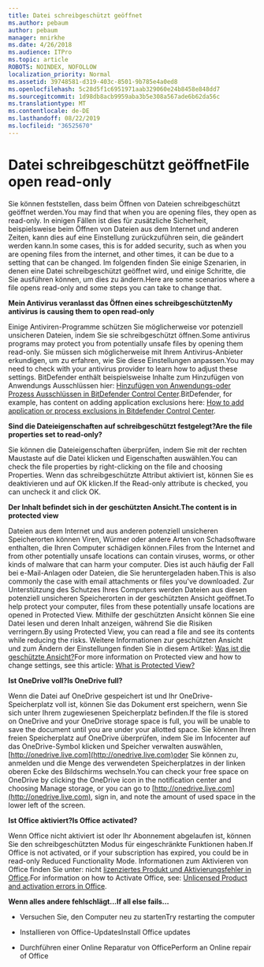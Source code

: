 ```yaml
---
title: Datei schreibgeschützt geöffnet
ms.author: pebaum
author: pebaum
manager: mnirkhe
ms.date: 4/26/2018
ms.audience: ITPro
ms.topic: article
ROBOTS: NOINDEX, NOFOLLOW
localization_priority: Normal
ms.assetid: 39748581-d319-403c-8501-9b785e4a0ed8
ms.openlocfilehash: 5c28d5f1c6951971aab329060e24b8458e848dd7
ms.sourcegitcommit: 1d98db8acb9959aba3b5e308a567ade6b62da56c
ms.translationtype: MT
ms.contentlocale: de-DE
ms.lasthandoff: 08/22/2019
ms.locfileid: "36525670"
---
```

# <a name="file-open-read-only"></a><span data-ttu-id="cbdc8-102">Datei schreibgeschützt geöffnet</span><span class="sxs-lookup"><span data-stu-id="cbdc8-102">File open read-only</span></span>

<span data-ttu-id="cbdc8-103">Sie können feststellen, dass beim Öffnen von Dateien schreibgeschützt geöffnet werden.</span><span class="sxs-lookup"><span data-stu-id="cbdc8-103">You may find that when you are opening files, they open as read-only.</span></span> <span data-ttu-id="cbdc8-104">In einigen Fällen ist dies für zusätzliche Sicherheit, beispielsweise beim Öffnen von Dateien aus dem Internet und anderen Zeiten, kann dies auf eine Einstellung zurückzuführen sein, die geändert werden kann.</span><span class="sxs-lookup"><span data-stu-id="cbdc8-104">In some cases, this is for added security, such as when you are opening files from the internet, and other times, it can be due to a setting that can be changed.</span></span> <span data-ttu-id="cbdc8-105">Im folgenden finden Sie einige Szenarien, in denen eine Datei schreibgeschützt geöffnet wird, und einige Schritte, die Sie ausführen können, um dies zu ändern.</span><span class="sxs-lookup"><span data-stu-id="cbdc8-105">Here are some scenarios where a file opens read-only and some steps you can take to change that.</span></span>
  
 <span data-ttu-id="cbdc8-106">**Mein Antivirus veranlasst das Öffnen eines schreibgeschützten**</span><span class="sxs-lookup"><span data-stu-id="cbdc8-106">**My antivirus is causing them to open read-only**</span></span>
  
<span data-ttu-id="cbdc8-107">Einige Antiviren-Programme schützen Sie möglicherweise vor potenziell unsicheren Dateien, indem Sie sie schreibgeschützt öffnen.</span><span class="sxs-lookup"><span data-stu-id="cbdc8-107">Some antivirus programs may protect you from potentially unsafe files by opening them read-only.</span></span> <span data-ttu-id="cbdc8-108">Sie müssen sich möglicherweise mit Ihrem Antivirus-Anbieter erkundigen, um zu erfahren, wie Sie diese Einstellungen anpassen.</span><span class="sxs-lookup"><span data-stu-id="cbdc8-108">You may need to check with your antivirus provider to learn how to adjust these settings.</span></span> <span data-ttu-id="cbdc8-109">BitDefender enthält beispielsweise Inhalte zum Hinzufügen von Anwendungs Ausschlüssen hier: [Hinzufügen von Anwendungs-oder Prozess Ausschlüssen in BitDefender Control Center](https://www.bitdefender.com/support/how-to-add-application-or-process-exclusions-in-bitdefender-control-center-1119.mdl).</span><span class="sxs-lookup"><span data-stu-id="cbdc8-109">BitDefender, for example, has content on adding application exclusions here: [How to add application or process exclusions in Bitdefender Control Center](https://www.bitdefender.com/support/how-to-add-application-or-process-exclusions-in-bitdefender-control-center-1119.mdl).</span></span>
  
 <span data-ttu-id="cbdc8-110">**Sind die Dateieigenschaften auf schreibgeschützt festgelegt?**</span><span class="sxs-lookup"><span data-stu-id="cbdc8-110">**Are the file properties set to read-only?**</span></span>
  
<span data-ttu-id="cbdc8-111">Sie können die Dateieigenschaften überprüfen, indem Sie mit der rechten Maustaste auf die Datei klicken und Eigenschaften auswählen.</span><span class="sxs-lookup"><span data-stu-id="cbdc8-111">You can check the file properties by right-clicking on the file and choosing Properties.</span></span> <span data-ttu-id="cbdc8-112">Wenn das schreibgeschützte Attribut aktiviert ist, können Sie es deaktivieren und auf OK klicken.</span><span class="sxs-lookup"><span data-stu-id="cbdc8-112">If the Read-only attribute is checked, you can uncheck it and click OK.</span></span>
  
 <span data-ttu-id="cbdc8-113">**Der Inhalt befindet sich in der geschützten Ansicht.**</span><span class="sxs-lookup"><span data-stu-id="cbdc8-113">**The content is in protected view**</span></span>
  
<span data-ttu-id="cbdc8-114">Dateien aus dem Internet und aus anderen potenziell unsicheren Speicherorten können Viren, Würmer oder andere Arten von Schadsoftware enthalten, die Ihren Computer schädigen können.</span><span class="sxs-lookup"><span data-stu-id="cbdc8-114">Files from the Internet and from other potentially unsafe locations can contain viruses, worms, or other kinds of malware that can harm your computer.</span></span> <span data-ttu-id="cbdc8-115">Dies ist auch häufig der Fall bei e-Mail-Anlagen oder Dateien, die Sie heruntergeladen haben.</span><span class="sxs-lookup"><span data-stu-id="cbdc8-115">This is also commonly the case with email attachments or files you've downloaded.</span></span> <span data-ttu-id="cbdc8-116">Zur Unterstützung des Schutzes Ihres Computers werden Dateien aus diesen potenziell unsicheren Speicherorten in der geschützten Ansicht geöffnet.</span><span class="sxs-lookup"><span data-stu-id="cbdc8-116">To help protect your computer, files from these potentially unsafe locations are opened in Protected View.</span></span> <span data-ttu-id="cbdc8-117">Mithilfe der geschützten Ansicht können Sie eine Datei lesen und deren Inhalt anzeigen, während Sie die Risiken verringern.</span><span class="sxs-lookup"><span data-stu-id="cbdc8-117">By using Protected View, you can read a file and see its contents while reducing the risks.</span></span> <span data-ttu-id="cbdc8-118">Weitere Informationen zur geschützten Ansicht und zum Ändern der Einstellungen finden Sie in diesem Artikel: [Was ist die geschützte Ansicht?](https://support.office.com/article/d6f09ac7-e6b9-4495-8e43-2bbcdbcb6653)</span><span class="sxs-lookup"><span data-stu-id="cbdc8-118">For more information on Protected view and how to change settings, see this article: [What is Protected View?](https://support.office.com/article/d6f09ac7-e6b9-4495-8e43-2bbcdbcb6653)</span></span>
  
 <span data-ttu-id="cbdc8-119">**Ist OneDrive voll?**</span><span class="sxs-lookup"><span data-stu-id="cbdc8-119">**Is OneDrive full?**</span></span>
  
<span data-ttu-id="cbdc8-120">Wenn die Datei auf OneDrive gespeichert ist und Ihr OneDrive-Speicherplatz voll ist, können Sie das Dokument erst speichern, wenn Sie sich unter Ihrem zugewiesenen Speicherplatz befinden.</span><span class="sxs-lookup"><span data-stu-id="cbdc8-120">If the file is stored on OneDrive and your OneDrive storage space is full, you will be unable to save the document until you are under your allotted space.</span></span> <span data-ttu-id="cbdc8-121">Sie können Ihren freien Speicherplatz auf OneDrive überprüfen, indem Sie im Infocenter auf das OneDrive-Symbol klicken und Speicher verwalten auswählen, [http://onedrive.live.com](http://onedrive.live.com)oder Sie können zu, anmelden und die Menge des verwendeten Speicherplatzes in der linken oberen Ecke des Bildschirms wechseln.</span><span class="sxs-lookup"><span data-stu-id="cbdc8-121">You can check your free space on OneDrive by clicking the OneDrive icon in the notification center and choosing Manage storage, or you can go to [http://onedrive.live.com](http://onedrive.live.com), sign in, and note the amount of used space in the lower left of the screen.</span></span>
  
 <span data-ttu-id="cbdc8-122">**Ist Office aktiviert?**</span><span class="sxs-lookup"><span data-stu-id="cbdc8-122">**Is Office activated?**</span></span>
  
<span data-ttu-id="cbdc8-123">Wenn Office nicht aktiviert ist oder Ihr Abonnement abgelaufen ist, können Sie den schreibgeschützten Modus für eingeschränkte Funktionen haben.</span><span class="sxs-lookup"><span data-stu-id="cbdc8-123">If Office is not activated, or if your subscription has expired, you could be in read-only Reduced Functionality Mode.</span></span> <span data-ttu-id="cbdc8-124">Informationen zum Aktivieren von Office finden Sie unter: nicht [lizenziertes Produkt und Aktivierungsfehler in Office](https://support.office.com/article/0d23d3c0-c19c-4b2f-9845-5344fedc4380).</span><span class="sxs-lookup"><span data-stu-id="cbdc8-124">For information on how to Activate Office, see: [Unlicensed Product and activation errors in Office](https://support.office.com/article/0d23d3c0-c19c-4b2f-9845-5344fedc4380).</span></span>
  
 <span data-ttu-id="cbdc8-125">**Wenn alles andere fehlschlägt...**</span><span class="sxs-lookup"><span data-stu-id="cbdc8-125">**If all else fails...**</span></span>
  
- <span data-ttu-id="cbdc8-126">Versuchen Sie, den Computer neu zu starten</span><span class="sxs-lookup"><span data-stu-id="cbdc8-126">Try restarting the computer</span></span>
    
- <span data-ttu-id="cbdc8-127">Installieren von Office-Updates</span><span class="sxs-lookup"><span data-stu-id="cbdc8-127">Install Office updates</span></span>
    
- <span data-ttu-id="cbdc8-128">Durchführen einer Online Reparatur von Office</span><span class="sxs-lookup"><span data-stu-id="cbdc8-128">Perform an Online repair of Office</span></span>
    

